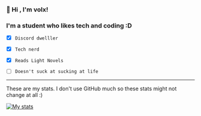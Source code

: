 ### 👋 Hi , I'm volx!

###  I'm a student who likes tech and coding :D ###

- [x] `Discord dwelller`

- [x] `Tech nerd`

- [x] `Reads Light Novels`

- [ ] `Doesn't suck at sucking at life`

-----



These are my stats. I don't use GitHub much so these stats might not change at all :)


[![My stats](https://github-readme-stats.vercel.app/api?username=vo1x&show_icons=true&theme=material-palenight)](https://github.com/anuraghazra/github-readme-stats)


